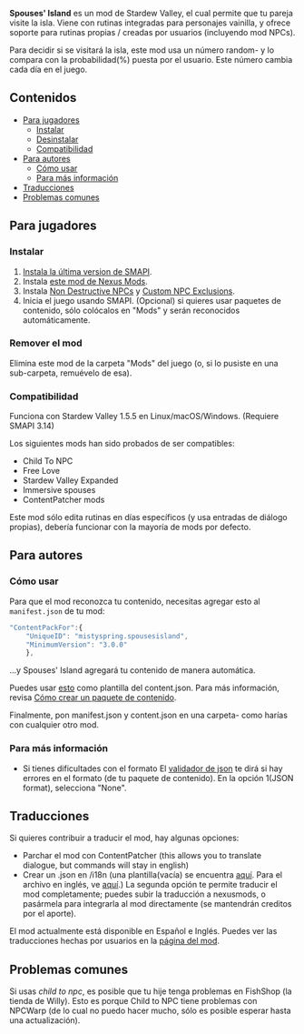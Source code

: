 **Spouses' Island** es un mod de Stardew Valley, el cual permite que tu pareja visite la isla. Viene con rutinas integradas para personajes vainilla, y ofrece soporte para rutinas propias / creadas por usuarios (incluyendo mod NPCs).

Para decidir si se visitará la isla, este mod usa un número random- y lo compara con la probabilidad(%) puesta por el usuario. Este número cambia cada día en el juego.

## Contenidos
* [Para jugadores](#para-jugadores)
  * [Instalar](#instalar)
  * [Desinstalar](#remover-el-mod)
  * [Compatibilidad](#compatibilidad)
* [Para autores](#para-autores)
  * [Cómo usar](#como-usar)
  * [Para más información](#para-mas-informacion)
* [Traducciones](#traducciones)
* [Problemas comunes](#problemas-comunes)

## Para jugadores
### Instalar
1. [Instala la última version de SMAPI](https://smapi.io/).
2. Instala [este mod de Nexus Mods](https://www.nexusmods.com/stardewvalley/mods/11037).
3. Instala [Non Destructive NPCs](https://www.nexusmods.com/stardewvalley/mods/5176) y [Custom NPC Exclusions](https://www.nexusmods.com/stardewvalley/mods/7089).
4. Inicia el juego usando SMAPI.
(Opcional) si quieres usar paquetes de contenido, sólo colócalos en "Mods" y serán reconocidos automáticamente.

### Remover el mod
Elimina este mod de la carpeta "Mods" del juego (o, si lo pusiste en una sub-carpeta, remuévelo de esa).

### Compatibilidad
Funciona con Stardew Valley 1.5.5 en Linux/macOS/Windows. (Requiere SMAPI 3.14)

Los siguientes mods han sido probados de ser compatibles:
* Child To NPC
* Free Love
* Stardew Valley Expanded
* Immersive spouses
* ContentPatcher mods

Este mod sólo edita rutinas en días específicos (y usa entradas de diálogo propias), debería funcionar con la mayoría de mods por defecto.

## Para autores
### Cómo usar
Para que el mod reconozca tu contenido, necesitas agregar esto al `manifest.json` de tu mod:
```js
"ContentPackFor":{
	"UniqueID": "mistyspring.spousesisland", 
	"MinimumVersion": "3.0.0" 
	},
```
...y Spouses' Island agregará tu contenido de manera automática.

Puedes usar [esto](https://github.com/misty-spring/SpousesIsland/blob/main/content_template.json) como plantilla del content.json. Para más información, revisa [Cómo crear un paquete de contenido](https://github.com/misty-spring/SpousesIsland/blob/main/creating-content-pack.md).

Finalmente, pon manifest.json y content.json en una carpeta- como harías con cualquier otro mod.

### Para más información

* Si tienes dificultades con el formato
El [validador de json](https://smapi.io/json) te dirá si hay errores en el formato (de tu paquete de contenido). En la opción 1(JSON format), selecciona "None".

## Traducciones
Si quieres contribuir a traducir el mod, hay algunas opciones:
* Parchar el mod con ContentPatcher (this allows you to translate dialogue, but commands will stay in english)
* Crear un .json en /i18n (una plantilla(vacía) se encuentra [aquí](https://github.com/misty-spring/SpousesIsland/blob/main/i18n_template.json). Para el archivo en inglés, ve [aquí]().)
La segunda opción te permite traducir el mod completamente; puedes subir la traducción a nexusmods, o pasármela para integrarla al mod directamente (se mantendrán creditos por el aporte).

El mod actualmente está disponible en Español e Inglés. Puedes ver las traducciones hechas por usuarios en la [página del mod](https://www.nexusmods.com/stardewvalley/mods/11037).
## Problemas comunes
Si usas *child to npc*, es posible que tu hije tenga problemas en FishShop (la tienda de Willy). Esto es porque Child to NPC tiene problemas con NPCWarp (de lo cual no puedo hacer mucho, sólo es posible esperar hasta una actualización).
